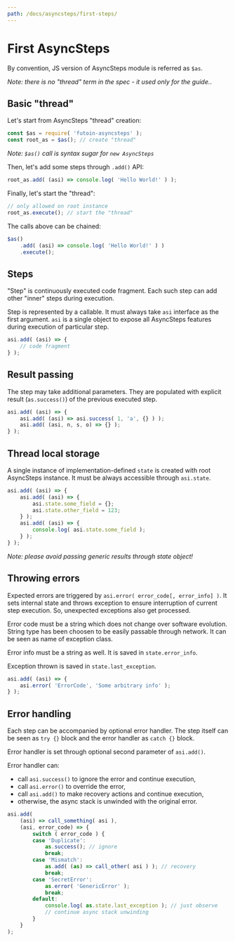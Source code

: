 ```yaml
---
path: /docs/asyncsteps/first-steps/
---
```


# First AsyncSteps

By convention, JS version of AsyncSteps module is referred as `$as`.

*Note: there is no "thread" term in the spec - it used only for the guide.*.

## Basic "thread"

Let's start from AsyncSteps "thread" creation:

```javascript
const $as = require( 'futoin-asyncsteps' );
const root_as = $as(); // create "thread"
```

*Note: `$as()` call is syntax sugar for `new AsyncSteps`*

Then, let's add some steps through `.add()` API:

```javascript
root_as.add( (asi) => console.log( 'Hello World!' ) );
```

Finally, let's start the "thread":

```javascript
// only allowed on root instance
root_as.execute(); // start the "thread"
```

The calls above can be chained:

```javascript
$as()
    .add( (asi) => console.log( 'Hello World!' ) )
    .execute();
```

## Steps

"Step" is continuously executed code fragment. Each such step
can add other "inner" steps during execution.

Step is represented by a callable. It must always take `asi` interface
as the first argument. `asi` is a single object to expose all AsyncSteps
features during execution of particular step.

```javascript
asi.add( (asi) => {
    // code fragment
} );
```

## Result passing

The step may take additional parameters. They are populated with explicit
result (`as.success()`) of the previous executed step.

```javascript
asi.add( (asi) => {
    asi.add( (asi) => asi.success( 1, 'a', {} ) );
    asi.add( (asi, n, s, o) => {} );
} );
```

## Thread local storage

A single instance of implementation-defined `state` is created with root
AsyncSteps instance. It must be always accessible through `asi.state`.

```javascript
asi.add( (asi) => {
    asi.add( (asi) => {
        asi.state.some_field = {};
        asi.state.other_field = 123;
    } );
    asi.add( (asi) => {
        console.log( asi.state.some_field );
    } );
} );
```

*Note: please avoid passing generic results through state object!*

## Throwing errors

Expected errors are triggered by `asi.error( error_code[, error_info] )`.
It sets internal state and throws exception to ensure interruption of
current step execution. So, unexpected exceptions also get processed.

Error code must be a string which does not change over software evolution.
String type has been choosen to be easily passable through network.
It can be seen as name of exception class.

Error info must be a string as well. It is saved in `state.error_info`.

Exception thrown is saved in `state.last_exception`.

```javascript
asi.add( (asi) => {
    asi.error( 'ErrorCode', 'Some arbitrary info' );
} );
```

## Error handling

Each step can be accompanied by optional error handler. The step itself 
can be seen as `try {}` block and the error handler as `catch {}` block.

Error handler is set through optional second parameter of `asi.add()`.

Error handler can:

* call `asi.success()` to ignore the error and continue execution,
* call `asi.error()` to override the error,
* call `asi.add()` to make recovery actions and continue execution,
* otherwise, the async stack is unwinded with the original error.

```javascript
asi.add(
    (asi) => call_something( asi ),
    (asi, error_code) => {
        switch ( error_code ) {
        case 'Duplicate':
            as.success(); // ignore
            break;
        case 'Mismatch':
            as.add( (as) => call_other( asi ) ); // recovery
            break;
        case 'SecretError':
            as.error( 'GenericError' );
            break;
        default:
            console.log( as.state.last_exception ); // just observe
            // continue async stack unwinding
        }
    }
);
```
